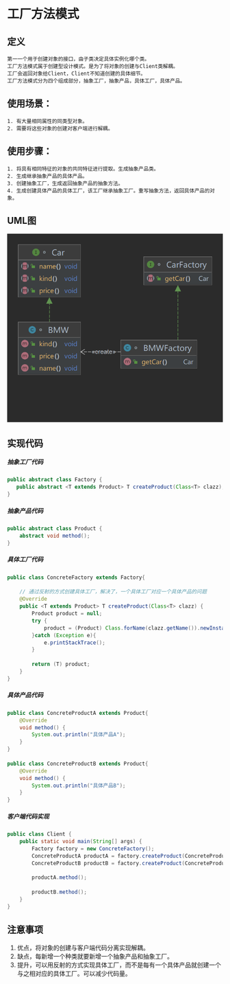 # 工厂方法模式
## 定义
    第一一个用于创建对象的接口，由子类决定具体实例化哪个类。
    工厂方法模式属于创建型设计模式。是为了将对象的创建与Client类解耦。
    工厂会返回对象给Client，Client不知道创建的具体细节。
    工厂方法模式分为四个组成部分，抽象工厂，抽象产品，具体工厂，具体产品。
## 使用场景：
    1. 有大量相同属性的同类型对象。
    2. 需要将这些对象的创建对客户端进行解耦。
## 使用步骤：
    1. 将具有相同特征的对象的共同特征进行提取。生成抽象产品类。
    2. 生成继承抽象产品的具体产品。
    3. 创建抽象工厂，生成返回抽象产品的抽象方法。
    4. 生成创建具体产品的具体工厂，该工厂继承抽象工厂。重写抽象方法，返回具体产品的对象。
## UML图
![工厂方法](工厂方法模式.png)

## 实现代码
##### 抽象工厂代码
```java
public abstract class Factory {
   public abstract <T extends Product> T createProduct(Class<T> clazz);
}
```
##### 抽象产品代码
```java
public abstract class Product {
    abstract void method();
}
```

##### 具体工厂代码
```java
public class ConcreteFactory extends Factory{

    // 通过反射的方式创建具体工厂，解决了，一个具体工厂对应一个具体产品的问题
    @Override
    public <T extends Product> T createProduct(Class<T> clazz) {
        Product product = null;
        try {
            product = (Product) Class.forName(clazz.getName()).newInstance();
        }catch (Exception e){
            e.printStackTrace();
        }

        return (T) product;
    }
}
```

##### 具体产品代码
```java
public class ConcreteProductA extends Product{
    @Override
    void method() {
        System.out.println("具体产品A");
    }
}

public class ConcreteProductB extends Product{
    @Override
    void method() {
        System.out.println("具体产品B");
    }
}
```

##### 客户端代码实现
```java
public class Client {
    public static void main(String[] args) {
        Factory factory = new ConcreteFactory();
        ConcreteProductA productA = factory.createProduct(ConcreteProductA.class);
        ConcreteProductB productB = factory.createProduct(ConcreteProductB.class);

        productA.method();

        productB.method();
    }
}
```
## 注意事项
1. 优点，将对象的创建与客户端代码分离实现解耦。
2. 缺点，每新增一个种类就要新增一个抽象产品和抽象工厂。
3. 提升，可以用反射的方式实现具体工厂，而不是每有一个具体产品就创建一个与之相对应的具体工厂。可以减少代码量。
